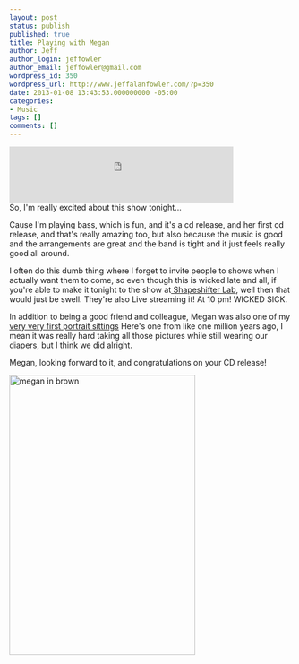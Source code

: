 ```yaml
---
layout: post
status: publish
published: true
title: Playing with Megan
author: Jeff
author_login: jeffowler
author_email: jeffowler@gmail.com
wordpress_id: 350
wordpress_url: http://www.jeffalanfowler.com/?p=350
date: 2013-01-08 13:43:53.000000000 -05:00
categories:
- Music
tags: []
comments: []
---
```

<iframe style="position: relative; display: block; width: 400px; height: 100px;" src="http://bandcamp.com/EmbeddedPlayer/v=2/album=3624989709/size=venti/bgcol=FFFFFF/linkcol=4285BB/transparent=true/" height="100" width="400" frameborder="0"></iframe>
So, I'm really excited about this show tonight...

Cause I'm playing bass, which is fun, and it's a cd release, and her first cd release, and that's really amazing too, but also because the music is good and the arrangements are great and the band is tight and it just feels really good all around.

I often do this dumb thing where I forget to invite people to shows when I actually want them to come, so even though this is wicked late and all, if you're able to make it tonight to the show at<a href="http://www.shapeshifterlab.com/"> Shapeshifter Lab</a>, well then that would just be swell. They're also Live streaming it! At 10 pm! WICKED SICK.

In addition to being a good friend and colleague, Megan was also one of my <a href="http://i0.kym-cdn.com/photos/images/original/000/234/739/fa5.jpg">very very first portrait sittings</a> Here's one from like one million years ago, I mean it was really hard taking all those pictures while still wearing our diapers, but I think we did alright.

Megan, looking forward to it, and congratulations on your CD release!

<a title="megan in brown by a monkey with a mirror, on Flickr" href="http://www.flickr.com/photos/monkeywithamirror/3112099548/"><img alt="megan in brown" src="http://farm4.staticflickr.com/3042/3112099548_87680a9353.jpg" width="332" height="500" /></a>
